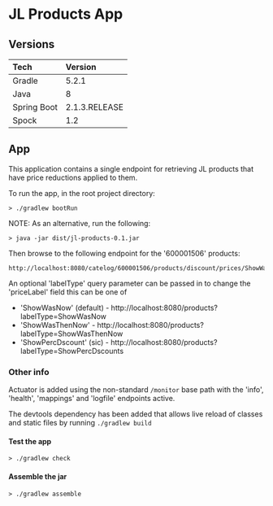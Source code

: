 # JL Products App

## Versions
| Tech | Version |
| :--- |:-------| 
| Gradle | 5.2.1 |
| Java | 8 |
| Spring Boot | 2.1.3.RELEASE|
| Spock | 1.2 |

## App

This application contains a single endpoint for retrieving JL products that have price reductions applied to them.

To run the app, in the root project directory:

    > ./gradlew bootRun

NOTE: As an alternative, run the following:

    > java -jar dist/jl-products-0.1.jar

Then browse to the following endpoint for the '600001506' products:

    http://localhost:8080/catelog/600001506/products/discount/prices/ShowWasNow
    
An optional 'labelType' query parameter can be passed in to change the 'priceLabel' field
this can be one of

 - 'ShowWasNow' (default) - http://localhost:8080/products?labelType=ShowWasNow
 - 'ShowWasThenNow' - http://localhost:8080/products?labelType=ShowWasThenNow
 - 'ShowPercDscount' (sic) - http://localhost:8080/products?labelType=ShowPercDscounts

### Other info
Actuator is added using the non-standard `/monitor` base path with the 'info', 'health', 'mappings' and 'logfile' endpoints active.

The devtools dependency has been added that allows live reload of classes and static files by running `./gradlew build`

#### Test the app
    > ./gradlew check
    
#### Assemble the jar
    > ./gradlew assemble
      